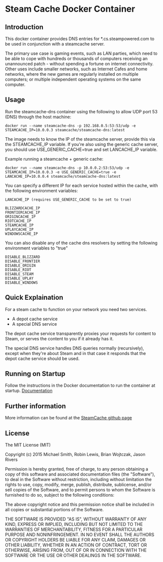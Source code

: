 # Steam Cache Docker Container

## Introduction

This docker container provides DNS entries for \*.cs.steampowered.com to be used in conjunction with a steamcache server. 

The primary use case is gaming events, such as LAN parties, which need to be able to cope with hundreds or thousands of computers receiving an unannounced patch - without spending a fortune on internet connectivity. Other uses include smaller networks, such as Internet Cafes and home networks, where the new games are regularly installed on multiple computers; or multiple independent operating systems on the same computer.

## Usage

Run the steamcache-dns container using the following to allow UDP port 53 (DNS) through the host machine:

```
docker run --name steamcache-dns -p 192.168.0.5:53:53/udp -e STEAMCACHE_IP=10.0.0.3 steamcache/steamcache-dns:latest
```

The image needs to know the IP of the steamcache server, provide this via the STEAMCACHE_IP variable.
If you're also using the generic cache server, you should use USE_GENERIC_CACHE=true and set LANCACHE_IP variable.

Example running a steamcache + generic cache:
```
docker run --name steamcache-dns -p 10.0.0.2:53:53/udp -e STEAMCACHE_IP=10.0.0.3 -e USE_GENERIC_CACHE=true -e LANCACHE_IP=10.0.0.4 steamcache/steamcache-dns:latest
```

You can specify a different IP for each service hosted within the cache, with the following environment variables:
```
LANCACHE_IP (requires USE_GENERIC_CACHE to be set to true)

BLIZZARDCACHE_IP
FRONTIERCACHE_IP
ORIGINCACHE_IP
RIOTCACHE_IP
STEAMCACHE_IP
UPLAYCACHE_IP
WINDOWSCACHE_IP
```

You can also disable any of the cache dns resolvers by setting the following environment variables to "true"
```
DISABLE_BLIZZARD
DISABLE_FRONTIER
DISABLE_ORIGIN
DISABLE_RIOT
DISABLE_STEAM
DISABLE_UPLAY
DISABLE_WINDOWS

```


## Quick Explaination

For a steam cache to function on your network you need two services.
* A depot cache service
* A special DNS service

The depot cache service transparently proxies your requests for content to Steam, or serves the content to you if it already has it.

The special DNS service handles DNS queries normally (recursively), except when they're about Steam and in that case it responds that the depot cache service should be used.

## Running on Startup

Follow the instructions in the Docker documentation to run the container at startup.
[Documentation](https://docs.docker.com/articles/host_integration/)

## Further information

More information can be found at the [SteamCache github page](http://steamcache.net)

## License

The MIT License (MIT)

Copyright (c) 2015 Michael Smith, Robin Lewis, Brian Wojtczak, Jason Rivers

Permission is hereby granted, free of charge, to any person obtaining a copy
of this software and associated documentation files (the "Software"), to deal
in the Software without restriction, including without limitation the rights
to use, copy, modify, merge, publish, distribute, sublicense, and/or sell
copies of the Software, and to permit persons to whom the Software is
furnished to do so, subject to the following conditions:

The above copyright notice and this permission notice shall be included in
all copies or substantial portions of the Software.

THE SOFTWARE IS PROVIDED "AS IS", WITHOUT WARRANTY OF ANY KIND, EXPRESS OR
IMPLIED, INCLUDING BUT NOT LIMITED TO THE WARRANTIES OF MERCHANTABILITY,
FITNESS FOR A PARTICULAR PURPOSE AND NONINFRINGEMENT. IN NO EVENT SHALL THE
AUTHORS OR COPYRIGHT HOLDERS BE LIABLE FOR ANY CLAIM, DAMAGES OR OTHER
LIABILITY, WHETHER IN AN ACTION OF CONTRACT, TORT OR OTHERWISE, ARISING FROM,
OUT OF OR IN CONNECTION WITH THE SOFTWARE OR THE USE OR OTHER DEALINGS IN
THE SOFTWARE.

